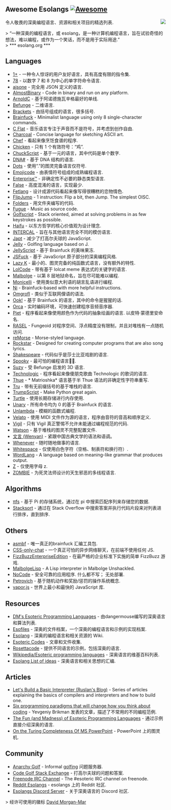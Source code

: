 <div class="github-widget" data-repo="angrykoala/awesome-esolangs"></div>

## Awesome Esolangs [![Awesome](https://awesome.re/badge.svg)](https://awesome.re)

<img src="https://raw.githubusercontent.com/angrykoala/awesome-esolangs/master/logo_piet.png" align="right">

令人敬畏的深奥编程语言、资源和相关项目的精选列表.


&gt; “一种深奥的编程语言，或 esolang，是一种计算机编程语言，旨在试验奇怪的想法，难以编程，或作为一个笑话，而不是用于实际用途.”  
&gt; *** esolang.org ***




## Languages

* [1+](https://esolangs.org/wiki/1%2B) - 一种令人惊讶的用户友好语言，具有高度有限的指令集.
* [78](https://github.com/oatmealine/78) - 以数字 7 和 8 为中心的单字符命令语言.
* [ajsone](https://www.quaxio.com/ajsone) - 完全用 JSON 定义的语言.
* [AlmostBinary](https://github.com/wsdt/AlmostBinary) - Code in binary and run on any platform.
* [ArnoldC](http://lhartikk.github.io/ArnoldC) - 基于阿诺德施瓦辛格最好的单线.
* [Befunge](https://esolangs.org/wiki/Befunge) - 二维语言.
* [Brackets](https://github.com/kvbc/brackets) - 由括号组成的语言，很多括号.
* [Brainfuck](https://esolangs.org/wiki/Brainfuck) - Minimalist language using only 8 single-character commands.
* [C Flat](https://github.com/NicksterSand/Cflat) - 音乐语言专注于声音而不是符号，并考虑到创作自由.
* [Charcoal](https://github.com/somebody1234/Charcoal) - Concise language for sketching ASCII art.
* [Chef](http://www.dangermouse.net/esoteric/chef.html) - 看起来像烹饪食谱的程序.
* [Chicken](https://esolangs.org/wiki/Chicken) - 只有 1 个有效符号：“鸡”.
* [ChuckScript](https://github.com/angrykoala/chuckscript) - 基于一元的语言，其中代码是单个数字.
* [DNA#](https://esolangs.org/wiki/DNA-Sharp) - 基于 DNA 结构的语言.
* [Dots](https://github.com/josconno/dots)  - 使用“.”的图灵完备语言仅符号.
* [Emojicode](http://www.emojicode.org) - 由表情符号组成的成熟编程语言.
* [Enterprise™](https://github.com/joaomilho/Enterprise) - 非确定性不必要的静态类型语言.
* [False](http://strlen.com/false-language) - 高度混淆的语言，实现最少.
* [Fetlang](https://github.com/Property404/fetlang) - 设计成源代码看起来像写得很糟糕的恋物情色.
* [FlipJump](https://github.com/tomhea/flip-jump) - 1 instruction: Flip a bit, then Jump. The simplest OISC.
* [Folders](https://github.com/rottytooth/Folders) - 用文件夹编写的代码.
* [Fugue](https://esolangs.org/wiki/Fugue) - Music as source code.
* [Golfscript](http://www.golfscript.com/golfscript) - Stack oriented, aimed at solving problems in as few keystrokes as possible.
* [Haifu](http://www.dangermouse.net/esoteric/haifu.html) - 以东方哲学的核心价值观为设计理念.
* [INTERCAL](http://www.catb.org/~esr/intercal) - 旨在与其他语言完全不同的模仿语言.
* [Japt](https://github.com/ETHproductions/japt) - 减少了打高尔夫球的 JavaScript.
* [Jelly](https://github.com/DennisMitchell/jellylanguage) - Golfing language based on J.
* [JellyScript](https://github.com/nguyenphuminh/Jellyscript) - 基于 Brainfuck 的美味果冻.
* [JSFuck](https://github.com/aemkei/jsfuck) - 基于 JavaScript 原子部分的深奥编程风格.
* [Lazy K](https://tromp.github.io/cl/lazy-k.html) - 最小的、图灵完备的纯函数式语言，没有额外的特性.
* [LolCode](http://lolcode.org) - 带有基于 lolcat meme 表达式的关键字的语言.
* [Malbolge](http://www.lscheffer.com/malbolge.shtml) - 以第 8 层地狱命名，旨在尽可能难以编程.
* [Monicelli](https://github.com/esseks/monicelli) - 使用类似意大利语的胡言乱语进行编程.
* [Ni](https://github.com/DeybisMelendez/ni) - Brainfuck-based with more helpful instructions.
* [Omgrofl](https://esolangs.org/wiki/Omgrofl) - 类似于互联网俚语的语法.
* [Ook!](http://www.dangermouse.net/esoteric/ook.html) - 基于 Brainfuck 的语言，其中的命令是猩猩的话.
* [Orca](https://hundredrabbits.itch.io/orca) - 实时编码环境，可快速创建程序音频音序器.
* [Piet](http://www.dangermouse.net/esoteric/piet.html)  - 程序看起来像使用颜色作为代码的抽象绘画的语言. 以皮特·蒙德里安命名.
* [RASEL](https://github.com/Nakilon/rasel) - Fungeoid 对程序空间、浮点精度没有限制，并且对堆栈有一点随机访问.
* [reMorse](http://esolangs.org/wiki/reMorse) - Morse-styled language.
* [Rockstar](https://github.com/dylanbeattie/rockstar) - Designed for creating computer programs that are also song lyrics.
* [Shakespeare](http://shakespearelang.sourceforge.net) - 代码似乎是莎士比亚戏剧的语言.
* [Spooky](https://spookylang.com) - 最可怕的编程语言:jack_o_lantern::skull:.
* [Suzy](https://github.com/gvx/suzy) - 受 Befunge 启发的 3D 语言.
* [Technologic](https://esolangs.org/wiki/Technologic) - 程序看起来像傻朋克歌曲 Technologic 的歌词的语言.
* [Thue](https://github.com/jcolag/Thue) - * Matrioshka* 语言基于半 Thue 语法的非确定性字符串重写.
* [Tru](https://github.com/sungwoncho/tru) - 带有无前缀括号的基于堆栈的语言.
* [TrumpScript](https://github.com/samshadwell/TrumpScript) - Make Python great again.
* [Turtle](https://github.com/TypeMonkey/Turtle) - 使用长期存储进行内存使用.
* [Unary](https://esolangs.org/wiki/Unary) - 所有命令均为 0 的基于 Brainfuck 的语言.
* [Unlambda](http://www.madore.org/~david/programs/unlambda) - 模糊的函数式编程.
* [Velato](http://velato.net) - 使用 MIDI 文件作为源的语言，程序由音符的音高和顺序定义.
* [Vigil](https://github.com/munificent/vigil) - 只有 Vigil 真正警惕不允许未能通过编程规范的代码.
* [Watson](https://github.com/genkami/watson) - 基于堆栈的图灵不完整配置文件.
* [文言 (Wenyan)](http://wenyan-lang.lingdong.works) - 紧跟中国古典文学的语法和语调。
* [Whenever](http://www.dangermouse.net/esoteric/whenever.html) - 随时随地做事的语言.
* [Whitespace](http://web.archive.org/web/20150623025348/http://compsoc.dur.ac.uk/whitespace) - 仅使用白色字符（空格、制表符和换行符）.
* [WordLang](https://github.com/WilliamRagstad/WordLang) - A language based on meaning-like grammar that produces output.
* [Z](https://esolangs.org/wiki/Z) - 仅使用字母 z.
* [ZOMBIE](https://www.dangermouse.net/esoteric/zombie.html) - 为死灵法师设计的天生邪恶的多线程语言.

## Algorithms

* [πfs](https://github.com/philipl/pifs) - 基于 Pi 的存储系统，通过在 pi 中搜索匹配序列来存储您的数据.
* [Stacksort](https://gkoberger.github.io/stacksort) - 通过在 Stack Overflow 中搜索答案并执行代码片段来对列表进行排序，直到排序.

## Others

* [asmbf](https://github.com/kspalaiologos/asmbf) - 唯一真正的brainfuck 汇编工具包.
* [CSS-only-chat](https://github.com/kkuchta/css-only-chat) - 一个真正可怕的异步网络聊天，在前端不使用任何 JS.
* [FizzBuzzEnterpriseEdition](https://github.com/EnterpriseQualityCoding/FizzBuzzEnterpriseEdition) - 在最严格的企业标准下实施的简单 FizzBu​​zz 游戏.
* [MalbolgeLisp](https://github.com/kspalaiologos/malbolge-lisp) - A Lisp interpreter in Malbolge Unshackled.
* [NoCode](https://github.com/kelseyhightower/nocode)  - 安全可靠的应用程序. 什么都不写； 无处部署.
* [Petrovich](http://www.dangermouse.net/esoteric/petrovich.html) - 基于随机动作和奖励/惩罚的操作系统概念.
* [vapor.js](https://github.com/madrobby/vapor.js) - 世界上最小和最快的 JavaScript 库.

## Resources

* [DM's Esoteric Programming Languages](http://www.dangermouse.net/esoteric) - 由dangermouse编写的深奥语言和算法列表.
* [Esofiles](https://github.com/graue/esofiles) - 深奥的文件档案，一个深奥的编程语言和示例的实现档案.
* [Esolang](https://esolangs.org) - 深奥的编程语言和相关资源的 Wiki.
* [Esoteric Codes](https://esoteric.codes) - 文章和文件收集.
* [Rosettacode](http://rosettacode.org/wiki/Rosetta_Code) - 提供不同语言的示例，包括深奥的语言.
* [Wikipedia/Esoteric programming languages](https://en.wikipedia.org/wiki/Esoteric_programming_language) - 深奥语言的维基百科列表.
* [Esolang List of ideas](https://esolangs.org/wiki/List_of_ideas) - 深奥语言和相关思想的汇编.

## Articles

* [Let's Build a Basic Interpreter (Ruslan's Blog)](https://ruslanspivak.com/lsbasi-part1) - Series of articles explaining the basics of compilers and interpreters and how to build one.
* [Six programming paradigms that will change how you think about coding](http://www.ybrikman.com/writing/2014/04/09/six-programming-paradigms-that-will) - Yevgeniy Brikman 发表的文章，描述了不常用的不同编程范例.
* [The Fun (and Madness) of Esoteric Programming Languages](https://tomassetti.me/discovering-arcane-world-esoteric-programming-languages) - 通过示例直接介绍深奥的语言.
* [On the Turing Completeness Of MS PowerPoint](http://www.andrew.cmu.edu/user/twildenh/PowerPointTM/Paper.pdf) - PowerPoint 上的图灵机.

## Community

* [Anarchy Golf](http://golf.shinh.org) - Informal [golfing](https://en.wikipedia.org/wiki/Code_golf) 问题服务器.
* [Code Golf Stack Exchange](https://codegolf.stackexchange.com) - 打高尔夫球的问题和答案.
* [Freenode IRC Channel](http://webchat.freenode.net/?channels=esoteric&uio=d4) - The #esoteric IRC channel on freenode.
* [Reddit Esolangs](https://www.reddit.com/r/esolangs) - esolangs 上的 Reddit 社区.
* [Esolangs Discord Server](https://discord.gg/SdFJQmd4QJ) - 关于深奥语言的 Discord 社区.


&gt; 经许可使用的徽标 [David Morgan-Mar](http://www.dangermouse.net/esoteric/piet/samples.html)
